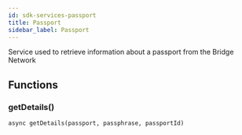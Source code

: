 ```yaml
---
id: sdk-services-passport
title: Passport
sidebar_label: Passport
---
```

Service used to retrieve information about a passport from the Bridge Network
## Functions
### getDetails()
```
async getDetails(passport, passphrase, passportId)
```